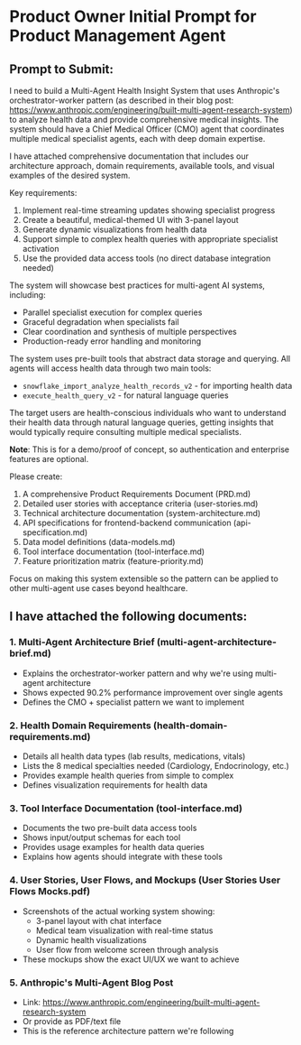 # Product Owner Initial Prompt for Product Management Agent

## Prompt to Submit:

I need to build a Multi-Agent Health Insight System that uses Anthropic's orchestrator-worker pattern (as described in their blog post: https://www.anthropic.com/engineering/built-multi-agent-research-system) to analyze health data and provide comprehensive medical insights. The system should have a Chief Medical Officer (CMO) agent that coordinates multiple medical specialist agents, each with deep domain expertise.

I have attached comprehensive documentation that includes our architecture approach, domain requirements, available tools, and visual examples of the desired system.

Key requirements:
1. Implement real-time streaming updates showing specialist progress
2. Create a beautiful, medical-themed UI with 3-panel layout
3. Generate dynamic visualizations from health data
4. Support simple to complex health queries with appropriate specialist activation
5. Use the provided data access tools (no direct database integration needed)

The system will showcase best practices for multi-agent AI systems, including:
- Parallel specialist execution for complex queries
- Graceful degradation when specialists fail
- Clear coordination and synthesis of multiple perspectives
- Production-ready error handling and monitoring

The system uses pre-built tools that abstract data storage and querying. All agents will access health data through two main tools:
- `snowflake_import_analyze_health_records_v2` - for importing health data
- `execute_health_query_v2` - for natural language queries

The target users are health-conscious individuals who want to understand their health data through natural language queries, getting insights that would typically require consulting multiple medical specialists.

**Note**: This is for a demo/proof of concept, so authentication and enterprise features are optional.

Please create:
1. A comprehensive Product Requirements Document (PRD.md)
2. Detailed user stories with acceptance criteria (user-stories.md)
3. Technical architecture documentation (system-architecture.md)
4. API specifications for frontend-backend communication (api-specification.md)
5. Data model definitions (data-models.md)
6. Tool interface documentation (tool-interface.md)
7. Feature prioritization matrix (feature-priority.md)

Focus on making this system extensible so the pattern can be applied to other multi-agent use cases beyond healthcare.

## I have attached the following documents:

### 1. **Multi-Agent Architecture Brief** (multi-agent-architecture-brief.md)
- Explains the orchestrator-worker pattern and why we're using multi-agent architecture
- Shows expected 90.2% performance improvement over single agents
- Defines the CMO + specialist pattern we want to implement

### 2. **Health Domain Requirements** (health-domain-requirements.md)
- Details all health data types (lab results, medications, vitals)
- Lists the 8 medical specialties needed (Cardiology, Endocrinology, etc.)
- Provides example health queries from simple to complex
- Defines visualization requirements for health data

### 3. **Tool Interface Documentation** (tool-interface.md)
- Documents the two pre-built data access tools
- Shows input/output schemas for each tool
- Provides usage examples for health data queries
- Explains how agents should integrate with these tools

### 4. **User Stories, User Flows, and Mockups** (User Stories User Flows Mocks.pdf)
- Screenshots of the actual working system showing:
  - 3-panel layout with chat interface
  - Medical team visualization with real-time status
  - Dynamic health visualizations
  - User flow from welcome screen through analysis
- These mockups show the exact UI/UX we want to achieve

### 5. **Anthropic's Multi-Agent Blog Post** 
- Link: https://www.anthropic.com/engineering/built-multi-agent-research-system
- Or provide as PDF/text file
- This is the reference architecture pattern we're following
